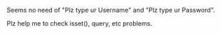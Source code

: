 Seems no need of "Plz type ur Username" and "Plz type ur Password".

Plz help me to check isset(), query, etc problems.
